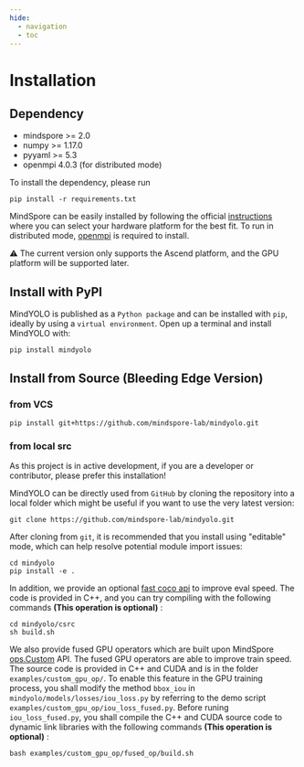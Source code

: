 ```yaml
---
hide:
  - navigation
  - toc
---
```


# Installation

## Dependency

- mindspore >= 2.0
- numpy >= 1.17.0
- pyyaml >= 5.3
- openmpi 4.0.3 (for distributed mode)

To install the dependency, please run

```shell
pip install -r requirements.txt
```

MindSpore can be easily installed by following the official [instructions](https://www.mindspore.cn/install) where you can select your hardware platform for the best fit. To run in distributed mode, [openmpi](https://www.open-mpi.org/software/ompi/v4.0/) is required to install.

⚠️ The current version only supports the Ascend platform, and the GPU platform will be supported later.


## Install with PyPI

MindYOLO is published as a `Python package` and can be installed with `pip`, ideally by using a `virtual environment`. Open up a terminal and install MindYOLO with:

```shell
pip install mindyolo
```

## Install from Source (Bleeding Edge Version)

### from VCS

```shell
pip install git+https://github.com/mindspore-lab/mindyolo.git
```

### from local src

As this project is in active development, if you are a developer or contributor, please prefer this installation!

MindYOLO can be directly used from `GitHub` by cloning the repository into a local folder which might be useful if you want to use the very latest version:

```shell
git clone https://github.com/mindspore-lab/mindyolo.git
```

After cloning from `git`, it is recommended that you install using "editable" mode, which can help resolve potential module import issues:

```shell
cd mindyolo
pip install -e .
```

In addition, we provide an optional [fast coco api](https://github.com/facebookresearch/detectron2/blob/main/detectron2/evaluation/fast_eval_api.py) to improve eval speed. The code is provided in C++, and you can try compiling with the following commands **(This operation is optional)** :

```shell
cd mindyolo/csrc
sh build.sh
```

We also provide fused GPU operators which are built upon MindSpore [ops.Custom](https://www.mindspore.cn/tutorials/experts/en/master/operation/op_custom.html) API. The fused GPU operators are able to improve train speed. The source code is provided in C++ and CUDA and is in the folder `examples/custom_gpu_op/`. To enable this feature in the GPU training process, you shall modify the method `bbox_iou` in `mindyolo/models/losses/iou_loss.py` by referring to the demo script `examples/custom_gpu_op/iou_loss_fused.py`. Before runing `iou_loss_fused.py`, you shall compile the C++ and CUDA source code to dynamic link libraries with the following commands **(This operation is optional)** :

```shell
bash examples/custom_gpu_op/fused_op/build.sh
```

